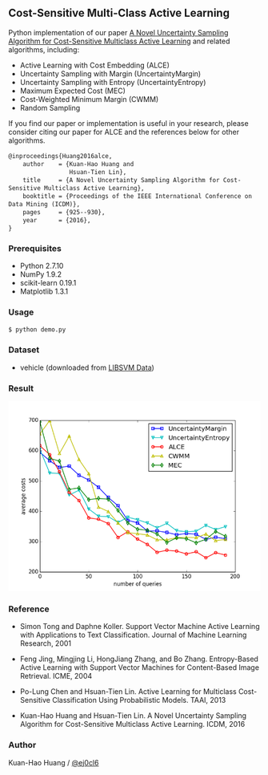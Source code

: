 ## Cost-Sensitive Multi-Class Active Learning

Python implementation of our paper [A Novel Uncertainty Sampling Algorithm for Cost-Sensitive Multiclass Active Learning](http://ieeexplore.ieee.org/document/7837927/) and related algorithms, including:

- Active Learning with Cost Embedding (ALCE)
- Uncertainty Sampling with Margin (UncertaintyMargin)
- Uncertainty Sampling with Entropy (UncertaintyEntropy)
- Maximum Expected Cost (MEC)
- Cost-Weighted Minimum Margin (CWMM)
- Random Sampling

If you find our paper or implementation is useful in your research, please consider citing our paper for ALCE and the
references below for other algorithms.

    @inproceedings{Huang2016alce,
        author    = {Kuan-Hao Huang and
                     Hsuan-Tien Lin},
        title     = {A Novel Uncertainty Sampling Algorithm for Cost-Sensitive Multiclass Active Learning},
        booktitle = {Proceedings of the IEEE International Conference on Data Mining (ICDM)},
        pages     = {925--930},
        year      = {2016},
    }

### Prerequisites 
- Python 2.7.10
- NumPy 1.9.2
- scikit-learn 0.19.1
- Matplotlib 1.3.1

### Usage 

    $ python demo.py
    
### Dataset

- vehicle (downloaded from [LIBSVM Data](http://www.csie.ntu.edu.tw/~cjlin/libsvmtools/datasets/multiclass.html))

### Result

![result.png](result.png)

### Reference

- Simon Tong and Daphne Koller.
  Support Vector Machine Active Learning with Applications to Text Classification.
  Journal of Machine Learning Research, 2001

- Feng Jing, Mingjing Li, HongJiang Zhang, and Bo Zhang.
  Entropy-Based Active Learning with Support Vector Machines for Content-Based Image Retrieval.
  ICME, 2004

- Po-Lung Chen and Hsuan-Tien Lin. 
  Active Learning for Multiclass Cost-Sensitive Classification Using Probabilistic Models. 
  TAAI, 2013

- Kuan-Hao Huang and Hsuan-Tien Lin.
  A Novel Uncertainty Sampling Algorithm for Cost-Sensitive Multiclass Active Learning.
  ICDM, 2016




  






### Author

Kuan-Hao Huang / [@ej0cl6](http://ej0cl6.github.io/)
